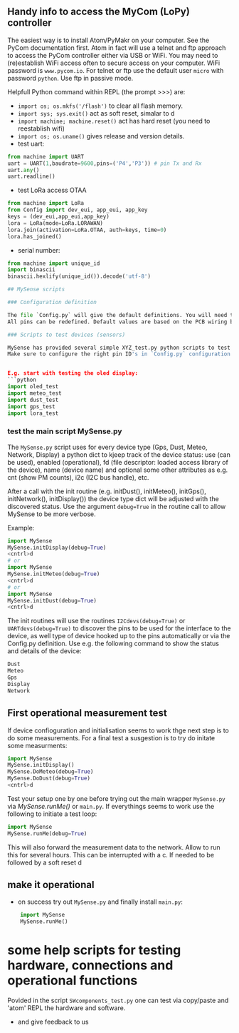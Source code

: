 ## Handy info to access the MyCom (LoPy) controller

The easiest way is to install Atom/PyMakr on your computer. See the PyCom documentation first. Atom in fact will use a telnet and ftp approach to access the PyCom controller either via USB or WiFi. You may need to (re)establish WiFi access often to secure access on your computer. WiFi password is `www.pycom.io`. For telnet or ftp use the default user `micro` with password `python`. Use ftp in passive mode.

Helpfull Python command within REPL (the prompt >>>) are:
* `import os; os.mkfs('/flash')` to clear all flash memory.
* `import sys; sys.exit()` act as soft reset, simalar to <cntrl>d
* `import machine; machine.reset()` act has hard reset (you need to reestablish wifi)
* `import os; os.uname()` gives release and version details.
* test uart:
```python
from machine import UART
uart = UART(1,baudrate=9600,pins=('P4','P3')) # pin Tx and Rx
uart.any()
uart.readline()
```
* test LoRa access OTAA
```python
from machine import LoRa
from Config import dev_eui, app_eui, app_key
keys = (dev_eui,app_eui,app_key)
lora = LoRa(mode=LoRa.LORAWAN)
lora.join(activation=LoRa.OTAA, auth=keys, time=0)
lora.has_joined()
```
* serial number:
```python
from machine import unique_id
import binascii
binascii.hexlify(unique_id()).decode('utf-8')

## MySense scripts

### Configuration definition

The file `Config.py` will give the default definitions. You will need to define the TTN keys (visit The Things Network website).
All pins can be redefined. Default values are based on the PCB wiring board from Fontys GreenTechLab. Every define can be disabled as e.g. useGPS = False.

### Scripts to test devices (sensors)

MySense has provided several simple XYZ_test.py python scripts to test the sensor modules for needed libraries and check of wiring.
Make sure to configure the right pin ID's in `Config.py` configuration file for the test scripts if you use other pins as trhe defaults.


E.g. start with testing the oled display:
```python
import oled_test
import meteo_test
import dust_test
import gps_test
import lora_test
```

### test the main script MySense.py
The `MySense.py` script uses for every device type (Gps, Dust, Meteo, Network, Display) a python dict to kjeep track of the device status: use (can be used), enabled (operational), fd (file descriptor: loaded access library of the device), name (device name) and optional some other attributes as e.g. cnt (show PM counts), i2c (I2C bus handle), etc.

After a call with the init routine (e.g. initDust(), initMeteo(), initGps(), initNetwork(), initDisplay()) the device type dict will be adjusted with the discovered status. Use the argument `debug=True` in the routine call to allow MySense to be more verbose.

Example:
```python
import MySense
MySense.initDisplay(debug=True)
<cntrl>d
# or
import MySense
MySense.initMeteo(debug=True)
<cntrl>d
# or
import MySense
MySense.initDust(debug=True)
<cntrl>d
```

The init routines will use the routines `I2Cdevs(debug=True)` or `UARTdevs(debug=True)` to discover the pins to be used for the interface to the device, as well type of device hooked up to the pins automatically or via the Config.py definition. Use e.g. the following command to show the status and details of the device:
```python
Dust
Meteo
Gps
Display
Network
```

## First operational measurement test
If device confioguration and initialisation seems to work thge next step is to do some measurements.
For a final test a susgestion is to try do initate some measurments:
```python
import MySense
MySense.initDisplay()
MySense.DoMeteo(debug=True)
MySense.DoDust(debug=True)
<cntrl>d
```

Test your setup one by one before trying out the main wrapper `MySense.py` via *MySense.runMe()* or `main.py`.
If everythings seems to work use the following to initiate a test loop:
```python
import MySense
MySense.runMe(debug=True)
```
This will also forward the measurement data to the network.
Allow to run this for several hours.
This can be interrupted with a <cntrl>c. If needed to be followed by a soft reset <cntrl>d

## make it operational

* on success try out `MySense.py` and finally install `main.py`:
```python
    import MySense
    MySense.runMe()
```
# some help scripts for testing hardware, connections and operational functions
Povided in the script `SWcomponents_test.py` one can test via copy/paste and 'atom' REPL the hardware and software.
* and give feedback to us
